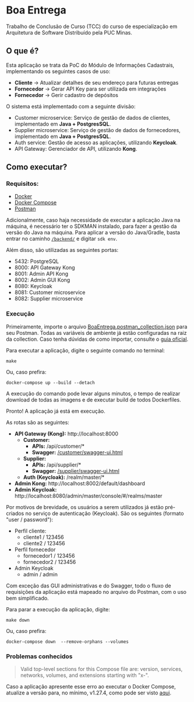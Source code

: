 # Boa Entrega
Trabalho de Conclusão de Curso (TCC) do curso de especialização em Arquitetura de Software Distribuído pela PUC Minas.

## O que é?
Esta aplicação se trata da PoC do Módulo de Informações Cadastrais, implementando os seguintes casos de uso:
- **Cliente** -> Atualizar detalhes de seu endereço para futuras entregas
- **Fornecedor** -> Gerar API Key para ser utilizada em integrações
- **Fornecedor** -> Gerir cadastro de depósitos

O sistema está implementado com a seguinte divisão:
- Customer microservice: Serviço de gestão de dados de clientes, implementado em **Java + PostgresSQL**.
- Supplier microservice: Serviço de gestão de dados de fornecedores, implementado em **Java + PostgresSQL**.
- Auth service: Gestão de acesso as aplicações, utilizando **Keycloak**.
- API Gateway: Gerenciador de API, utilizando **Kong**.

## Como executar?

### Requisitos:
- [Docker](https://www.docker.com)
- [Docker Compose](https://docs.docker.com/compose/)
- [Postman](https://www.postman.com)

Adicionalmente, caso haja necessidade de executar a aplicação Java na máquina, é necessário ter o SDKMAN instalado, para fazer a gestão da versão do Java na máquina. 
Para aplicar a versão do Java/Gradle, basta entrar no caminho [`/backend/`](./backend) e digitar `sdk env`.

Além disso, são utilizadas as seguintes portas:
- 5432: PostgreSQL
- 8000: API Gateway Kong
- 8001: Admin API Kong
- 8002: Admin GUI Kong
- 8080: Keycloak
- 8081: Customer microservice
- 8082: Supplier microservice

### Execução

Primeiramente, importe o arquivo [BoaEntrega.postman_collection.json](./BoaEntrega.postman_collection.json) para seu Postman. Todas as variáveis de ambiente já estão configuradas na raiz da collection. Caso tenha dúvidas de como importar, consulte o [guia oficial](https://learning.postman.com/docs/getting-started/importing-and-exporting-data/#importing-data-into-postman).

Para executar a aplicação, digite o seguinte comando no terminal:

```shell
make
```

Ou, caso prefira:

```shell
docker-compose up --build --detach
```

A execução do comando pode levar alguns minutos, o tempo de realizar download de todas as imagens e de executar build de todos Dockerfiles.

Pronto! A aplicação já está em execução.

As rotas são as seguintes:
- **API Gateway (Kong):** http://localhost:8000
  - **Customer:** 
    - **APIs:** /api/customer/*
    - **Swagger:** [/customer/swagger-ui.html](http://localhost:8000/customer/swagger-ui.html)
  - **Supplier:**
      - **APIs:** /api/supplier/*
      - **Swagger:** [/supplier/swagger-ui.html](http://localhost:8000/supplier/swagger-ui.html)
  - **Auth (Keycloak):** /realm/master/*
- **Admin Kong:** http://localhost:8002/default/dashboard
- **Admin Keycloak:** http://localhost:8080/admin/master/console/#/realms/master

Por motivos de brevidade, os usuários a serem utilizados já estão pré-criados no serviço de autenticação (Keycloak). São os seguintes (formato "user / password"):
- Perfil cliente:
  - cliente1 / 123456
  - cliente2 / 123456
- Perfil fornecedor 
  - fornecedor1 / 123456 
  - fornecedor2 / 123456
- Admin Keycloak 
  - admin / admin

Com exceção das GUI administrativas e do Swagger, todo o fluxo de requisições da aplicação está mapeado no arquivo do Postman, com o uso bem simplificado.

Para parar a execução da aplicação, digite:

```shell
make down
```

Ou, caso prefira:

```shell
docker-compose down  --remove-orphans --volumes
```

### Problemas conhecidos
>Valid top-level sections for this Compose file are: version, services, networks, volumes, and extensions starting with "x-".

Caso a aplicação apresente esse erro ao executar o Docker Compose, atualize a versão para, no mínimo, v1.27.4, como pode ser visto [aqui](https://stackoverflow.com/a/65018993).
